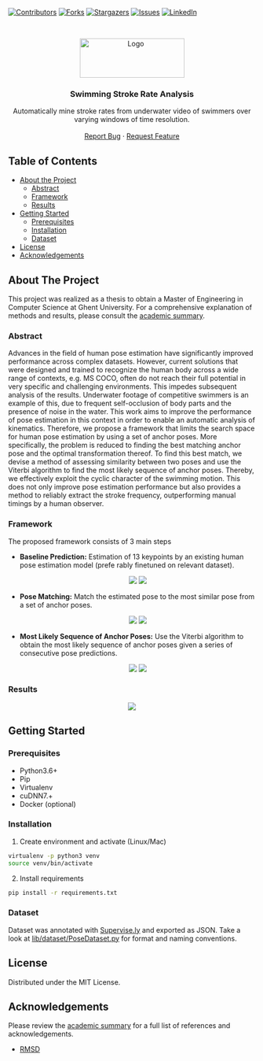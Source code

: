 
<!-- PROJECT SHIELDS -->
<!--
*** I'm using markdown "reference style" links for readability.
*** Reference links are enclosed in brackets [ ] instead of parentheses ( ).
*** See the bottom of this document for the declaration of the reference variables
*** for contributors-url, forks-url, etc. This is an optional, concise syntax you may use.
*** https://www.markdownguide.org/basic-syntax/#reference-style-links
-->
[![Contributors][contributors-shield]][contributors-url]
[![Forks][forks-shield]][forks-url]
[![Stargazers][stars-shield]][stars-url]
[![Issues][issues-shield]][issues-url]
[![LinkedIn][linkedin-shield]][linkedin-url]



<!-- PROJECT LOGO -->
<br />
<p align="center">
  <a href="https://github.com/agvdndor/Swimming-Stroke-Rate-Analysis">
    <img src="assets/images/optical_vectors.png" alt="Logo" width="213" height="80">
  </a>

  <h3 align="center">Swimming Stroke Rate Analysis</h3>

  <p align="center">
    Automatically mine stroke rates from underwater video of swimmers over varying windows of time resolution.
    <br />
    <br />
    <a href="https://github.com/agvdndor/Swimming-Stroke-Rate-Analysis">Report Bug</a>
    ·
    <a href="https://github.com/agvdndor/Swimming-Stroke-Rate-Analysis">Request Feature</a>
  </p>
</p>



<!-- TABLE OF CONTENTS -->
## Table of Contents

* [About the Project](#about-the-project)
  * [Abstract](#Abstract)
  * [Framework](#Framework)
  * [Results](#Results)
* [Getting Started](#getting-started)
  * [Prerequisites](#prerequisites)
  * [Installation](#installation)
  * [Dataset](#Dataset)
* [License](#license)
* [Acknowledgements](#acknowledgements)



<!-- ABOUT THE PROJECT -->
## About The Project

This project was realized as a thesis to obtain a Master of Engineering in Computer Science at Ghent University. For a comprehensive explanation of methods and results, please consult the [academic summary](assets/pdf/academic_summary.pdf).



### Abstract
Advances in the field of human pose estimation have significantly improved performance across complex datasets. However, current solutions that were designed and trained to recognize the human body across a wide range of contexts, e.g. MS COCO, often do not reach their full potential in very specific and challenging environments. This impedes subsequent analysis of the results. Underwater footage of competitive swimmers is an example of this, due to frequent self-occlusion of body parts and the presence of noise in the water. This work aims to improve the performance of pose estimation in this context in order to enable an automatic analysis of kinematics. Therefore, we propose a framework that limits the search space for human pose estimation by using a set of anchor poses. More specifically, the problem is reduced to finding the best matching anchor pose and the optimal transformation thereof.
	To find this best match, we devise a method of assessing similarity between two poses and use the Viterbi algorithm to find the most likely sequence of anchor poses. Thereby, we effectively exploit the cyclic character of the swimming motion.
	This does not only improve pose estimation performance but also provides a method to reliably extract the stroke frequency, outperforming manual timings by a human observer.

### Framework
The proposed framework consists of 3 main steps
- **Baseline Prediction:** Estimation of 13 keypoints by an existing human pose estimation model (prefe rably finetuned on relevant dataset).

  <p align="center">
    <img src="assets/images/dataset_format.PNG">
    <img src="assets/gifs/no_matching_trimmed.gif">
  </p>
  

- **Pose Matching:** Match the estimated pose to the most similar pose from a set of anchor poses. 


  <p align="center">
    <img src="assets/images/matching_outline.PNG">
    <img src="assets/gifs/only_matching_trimmed.gif">
  </p>

- **Most Likely Sequence of Anchor Poses:** Use the Viterbi algorithm to obtain the most likely sequence of anchor poses given a series of consecutive pose predictions.

  
  <p align="center">
    <img src="assets/images/outline.png">
    <img src="assets/gifs/mls_trimmed.gif">
  </p>

### Results
  <p align="center">
    <img src="assets/images/pck_inversion_results.png">
  </p>

<!-- GETTING STARTED -->
## Getting Started

### Prerequisites

- Python3.6+
- Pip
- Virtualenv
- cuDNN7.+
- Docker (optional)

### Installation

1. Create environment and activate (Linux/Mac)
```sh
virtualenv -p python3 venv
source venv/bin/activate
```
2. Install requirements
```sh
pip install -r requirements.txt
```

### Dataset
Dataset was annotated with [Supervise.ly](supervise.ly) and exported as JSON. Take a look at [lib/dataset/PoseDataset.py](https://github.com/agvdndor/Swimming-Stroke-Rate-Analysis/blob/master/lib/dataset/PoseDataset.py) for format and naming conventions.

<!-- LICENSE -->
## License

Distributed under the MIT License.





<!-- ACKNOWLEDGEMENTS -->
## Acknowledgements
Please review the [academic summary](assets/pdf/academic_summary.pdf) for a full list of references and acknowledgements.

* [RMSD](https://github.com/charnley/rmsd)



<!-- MARKDOWN LINKS & IMAGES -->
<!-- https://www.markdownguide.org/basic-syntax/#reference-style-links -->
[contributors-shield]: https://img.shields.io/github/contributors/agvdndor/Swimming-Stroke-Rate-Analysis.svg?style=flat-square
[contributors-url]: https://github.com/agvdndor/Swimming-Stroke-Rate-Analysis/graphs/contributors
[forks-shield]: https://img.shields.io/github/forks/agvdndor/Swimming-Stroke-Rate-Analysis.svg?style=flat-square
[forks-url]: https://github.com/agvdndor/Swimming-Stroke-Rate-Analysis/network/members
[stars-shield]: https://img.shields.io/github/stars/agvdndor/Swimming-Stroke-Rate-Analysis.svg?style=flat-square
[stars-url]: https://github.com/agvdndor/Swimming-Stroke-Rate-Analysis/stargazers
[issues-shield]: https://img.shields.io/github/issues/agvdndor/Swimming-Stroke-Rate-Analysis.svg?style=flat-square
[issues-url]: https://github.com/agvdndor/Swimming-Stroke-Rate-Analysis/issues
[license-shield]: https://img.shields.io/github/license/othneildrew/Best-README-Template.svg?style=flat-square
[linkedin-shield]: https://img.shields.io/badge/-LinkedIn-black.svg?style=flat-square&logo=linkedin&colorB=555
[linkedin-url]: https://www.linkedin.com/in/arne-vandendorpe-8800/
[product-screenshot]: images/screenshot.png
